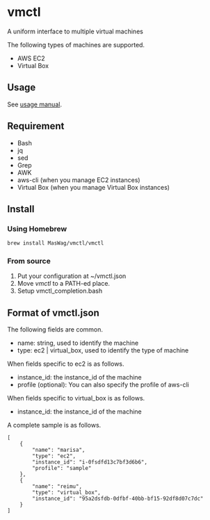 vmctl
=====

A uniform interface to multiple virtual machines

The following types of machines are supported.

* AWS EC2
* Virtual Box

Usage
-----

See [usage manual](./doc/man.md).


Requirement
-----------

* Bash
* jq
* sed
* Grep
* AWK
* aws-cli (when you manage EC2 instances)
* Virtual Box (when you manage Virtual Box instances)

Install
-------

### Using Homebrew

```bash
brew install MasWag/vmctl/vmctl
```

### From source

1. Put your configuration at ~/vmctl.json
2. Move *vmctl* to a PATH-ed place.
3. Setup vmctl_completion.bash

Format of vmctl.json
--------------------

The following fields are common.

* name: string, used to identify the machine
* type: ec2 | virtual_box, used to identify the type of machine

When fields specific to ec2 is as follows.

* instance_id: the instance\_id of the machine
* profile (optional): You can also specify the profile of aws-cli


When fields specific to virtual_box is as follows.

* instance_id: the instance\_id of the machine

A complete sample is as follows.

```
[
    {
        "name": "marisa",
        "type": "ec2",
        "instance_id": "i-0fsdfd13c7bf3d6b6",
        "profile": "sample"
    },
    {
        "name": "reimu",
        "type": "virtual_box",
        "instance_id": "95a2dsfdb-0dfbf-40bb-bf15-92df8d07c7dc"
    }
]
```
